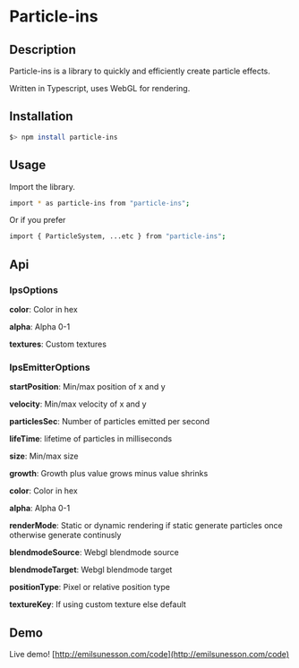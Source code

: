# Particle-ins

## Description
Particle-ins is a library to quickly and efficiently create particle effects.

Written in Typescript, uses WebGL for rendering.

## Installation

```sh
$> npm install particle-ins
```

## Usage

Import the library.

```sh
import * as particle-ins from "particle-ins";
```

Or if you prefer

```sh
import { ParticleSystem, ...etc } from "particle-ins";
```

## Api

### IpsOptions 

**color**: Color in hex

**alpha**: Alpha 0-1

**textures**: Custom textures

### IpsEmitterOptions

**startPosition**: Min/max position of x and y

**velocity**: Min/max velocity of x and y

**particlesSec**: Number of particles emitted per second

**lifeTime**: lifetime of particles in milliseconds

**size**: Min/max size

**growth**: Growth plus value grows minus value shrinks

**color**: Color in hex

**alpha**: Alpha 0-1

**renderMode**: Static or dynamic rendering if static generate particles once otherwise generate continusly

**blendmodeSource**: Webgl blendmode source

**blendmodeTarget**: Webgl blendmode target

**positionType**: Pixel or relative position type

**textureKey**: If using custom texture else default

## Demo

Live demo!
[http://emilsunesson.com/code](http://emilsunesson.com/code)
